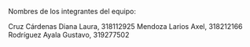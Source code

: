 Nombres de los integrantes del equipo:

Cruz Cárdenas Diana Laura, 318112925
Mendoza Larios Axel, 318212166
Rodríguez Ayala Gustavo, 319277502
